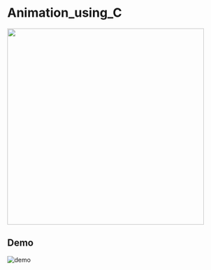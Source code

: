 # Animation_using_C
<img align="center" src="https://media.giphy.com/media/MS0az8du4jir6/giphy.gif" width="450px">


## Demo

![demo](https://user-images.githubusercontent.com/53649201/95580868-af088080-0a55-11eb-8fa8-b4873ed931f6.gif)







